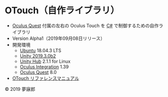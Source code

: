 # OTouch（自作ライブラリ）

* [Oculus Quest](https://www.oculus.com/quest/?locale=ja_JP) 付属の左右の Oculus Touch を [C#](https://unity3d.com/jp/learning-c-sharp-in-unity-for-beginners?gq=C%23) で制御するための自作ライブラリ
* Version Alpha1（2019年09月08日リリース）
* 開発環境
    * [Ubuntu](https://www.ubuntulinux.jp/) 18.04.3 LTS
    * [Unity 2019.3.0b2](https://unity3d.com/jp/unity/beta/2019.3)
    * [Unity Hub](https://forum.unity.com/threads/unity-hub-v2-0-0-release.677485/) 2.1.1 for Linux
    * [Oculus Integration](https://assetstore.unity.com/packages/tools/integration/oculus-integration-82022) 1.39
    * [Oculus Quest](https://www.oculus.com/quest/?locale=ja_JP) 8.0
* [OTouch リファレンスマニュアル](https://github.com/mubirou/Unity3D/blob/master/oculustouch/doc/reference.md)

© 2019 夢寐郎